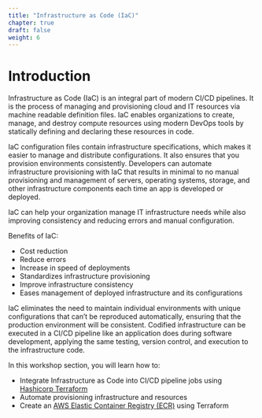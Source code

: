 ```yaml
---
title: "Infrastructure as Code (IaC)"
chapter: true
draft: false
weight: 6
---
```


# Introduction

Infrastructure as Code (IaC) is an integral part of modern CI/CD pipelines. It is the process of managing and provisioning cloud and IT resources via machine readable definition files. IaC enables organizations to create, manage, and destroy compute resources using modern DevOps tools by statically defining and declaring these resources in code. 

IaC configuration files contain infrastructure specifications, which makes it easier to manage and distribute configurations. It also ensures that you provision environments consistently. Developers can automate infrastructure provisioning with IaC that results in minimal to no manual provisioning and management of servers, operating systems, storage, and other infrastructure components each time an app is developed or deployed.

IaC can help your organization manage IT infrastructure needs while also improving consistency and reducing errors and manual configuration.

Benefits of IaC:
- Cost reduction
- Reduce errors
- Increase in speed of deployments
- Standardizes infrastructure provisioning
- Improve infrastructure consistency
- Eases management of deployed infrastructure and its configurations


IaC eliminates the need to maintain individual environments with unique configurations that can’t be reproduced automatically, ensuring that the production environment will be consistent. Codified infrastructure can be executed in a CI/CD pipeline like an application does during software development, applying the same testing, version control, and execution to the infrastructure code.

In this workshop section, you will learn how to:

- Integrate Infrastructure as Code into CI/CD pipeline jobs using [Hashicorp Terraform][1]
- Automate provisioning infrastructure and resources
- Create an [AWS Elastic Container Registry (ECR)][2] using Terraform

<!-- URL Links index -->
[1]: https://www.terraform.io/
[2]: https://aws.amazon.com/ecr/







